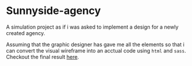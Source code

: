 # Sunnyside-agency

A simulation project as if i was asked to implement a design for a newly created agency.

Assuming that the graphic designer has gave me all the elements so that i can convert the visual wireframe into an acctual code using `html` and `sass`.
Checkout the final result [here]().
